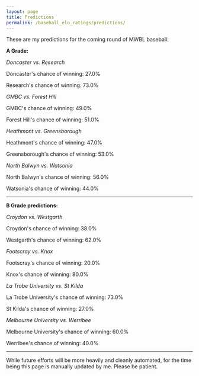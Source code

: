```yaml
---
layout: page
title: Predictions
permalink: /baseball_elo_ratings/predictions/
---
```


These are my predictions for the coming round of MWBL baseball:


**A Grade:**

_Doncaster vs. Research_

Doncaster's chance of winning: 27.0%

Research's chance of winning: 73.0%

_GMBC vs. Forest Hill_

GMBC's chance of winning: 49.0%

Forest Hill's chance of winning: 51.0%

_Heathmont vs. Greensborough_

Heathmont's chance of winning: 47.0%

Greensborough's chance of winning: 53.0%

_North Balwyn vs. Watsonia_

North Balwyn's chance of winning: 56.0%

Watsonia's chance of winning: 44.0%

-----

**B Grade predictions:**

_Croydon vs. Westgarth_

Croydon's chance of winning: 38.0%

Westgarth's chance of winning: 62.0%

_Footscray vs. Knox_

Footscray's chance of winning: 20.0%

Knox's chance of winning: 80.0%

_La Trobe University vs. St Kilda_

La Trobe University's chance of winning: 73.0%

St Kilda's chance of winning: 27.0%

_Melbourne University vs. Werribee_

Melbourne University's chance of winning: 60.0%

Werribee's chance of winning: 40.0%

-----

While future efforts will be more heavily and cleanly automated, for the time being this page is manually updated by me. Please be patient.
